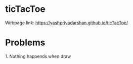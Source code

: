 # ticTacToe

Webpage link: https://yashpriyadarshan.github.io/ticTacToe/

<h1>Problems</h1>
1. Nothing happends when draw
